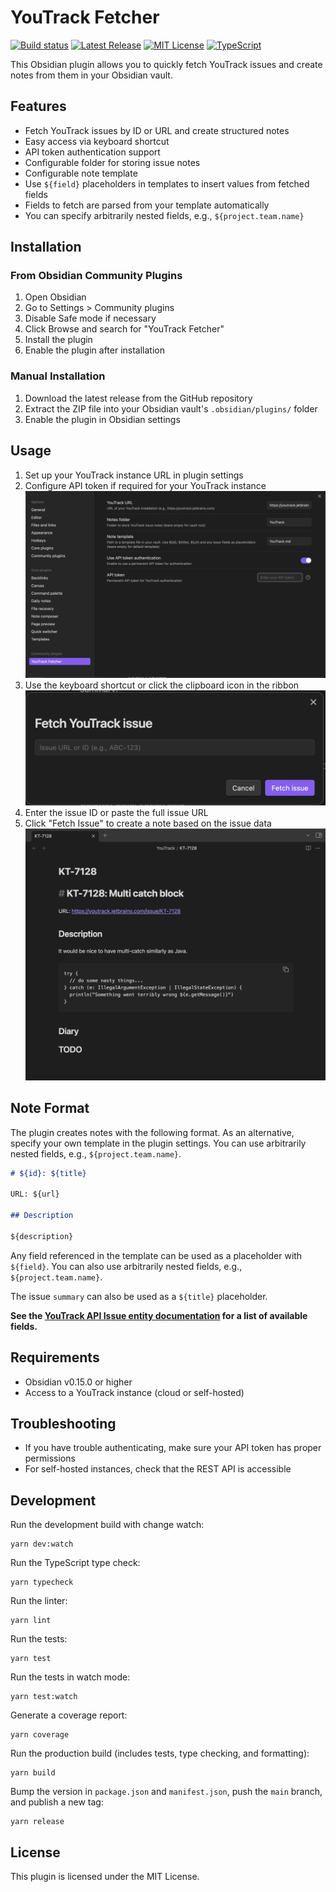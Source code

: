 # YouTrack Fetcher

[![Build status](https://github.com/forketyfork/obsidian-youtrack-fetcher/actions/workflows/build.yml/badge.svg)](https://github.com/forketyfork/obsidian-youtrack-fetcher/actions/workflows/build.yml)
[![Latest Release](https://img.shields.io/github/v/release/forketyfork/obsidian-youtrack-fetcher)](https://github.com/forketyfork/obsidian-youtrack-fetcher/releases/latest)
[![MIT License](https://img.shields.io/badge/license-MIT-blue.svg)](LICENSE)
[![TypeScript](https://img.shields.io/badge/language-TypeScript-blue.svg)](https://www.typescriptlang.org/)

This Obsidian plugin allows you to quickly fetch YouTrack issues and create notes from them in your Obsidian vault.

## Features

- Fetch YouTrack issues by ID or URL and create structured notes
- Easy access via keyboard shortcut
- API token authentication support
- Configurable folder for storing issue notes
- Configurable note template
- Use `${field}` placeholders in templates to insert values from fetched fields
- Fields to fetch are parsed from your template automatically
- You can specify arbitrarily nested fields, e.g., `${project.team.name}`

## Installation

### From Obsidian Community Plugins

1. Open Obsidian
2. Go to Settings > Community plugins
3. Disable Safe mode if necessary
4. Click Browse and search for "YouTrack Fetcher"
5. Install the plugin
6. Enable the plugin after installation

### Manual Installation

1. Download the latest release from the GitHub repository
2. Extract the ZIP file into your Obsidian vault's `.obsidian/plugins/` folder
3. Enable the plugin in Obsidian settings

## Usage

1. Set up your YouTrack instance URL in plugin settings
2. Configure API token if required for your YouTrack instance
   ![plugin settings](images/settings.png "Plugin Settings")
3. Use the keyboard shortcut or click the clipboard icon in the ribbon
   ![fetch issue window](images/modal.png "Fetch Issue Window")
4. Enter the issue ID or paste the full issue URL
5. Click "Fetch Issue" to create a note based on the issue data
   ![fetched issue](images/fetched.png "Fetched Issue")

## Note Format

The plugin creates notes with the following format. As an alternative, specify your own template in the plugin settings. You can use arbitrarily nested fields, e.g., `${project.team.name}`.

```markdown
# ${id}: ${title}

URL: ${url}

## Description

${description}
```

Any field referenced in the template can be used as a placeholder with `${field}`. You can also use arbitrarily nested fields, e.g., `${project.team.name}`.

The issue `summary` can also be used as a `${title}` placeholder.

**See the [YouTrack API Issue entity documentation](https://www.jetbrains.com/help/youtrack/devportal/api-entity-Issue.html) for a list of available fields.**

## Requirements

- Obsidian v0.15.0 or higher
- Access to a YouTrack instance (cloud or self-hosted)

## Troubleshooting

- If you have trouble authenticating, make sure your API token has proper permissions
- For self-hosted instances, check that the REST API is accessible

## Development

Run the development build with change watch:

```shell
yarn dev:watch
```

Run the TypeScript type check:

```shell
yarn typecheck
```

Run the linter:

```shell
yarn lint
```

Run the tests:

```shell
yarn test
```

Run the tests in watch mode:

```shell
yarn test:watch
```

Generate a coverage report:

```shell
yarn coverage
```

Run the production build (includes tests, type checking, and formatting):

```shell
yarn build
```

Bump the version in `package.json` and `manifest.json`, push the `main` branch,
and publish a new tag:

```shell
yarn release
```

## License

This plugin is licensed under the MIT License.
